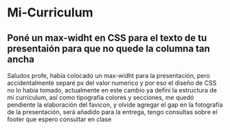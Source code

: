 # Mi-Curriculum
Poné un max-widht en CSS para el texto de tu presentaión para que no quede la columna tan ancha
-----
Saludos profe, había colocado un max-widht para la presentación, pero accidentalmente separé px del valor numerico y por eso el diseño de CSS no lo habia tomado, actualmente en este cambio
ya defini la estructura de mi curriculum, así como tipografía colores y secciones, me quedó pendiente la elaboración del favicon, y olvide agregar el gap en la fotografía de la presentación,
será añadido para la entrega, tengo consultas sobre el footer que espero consultar en clase
